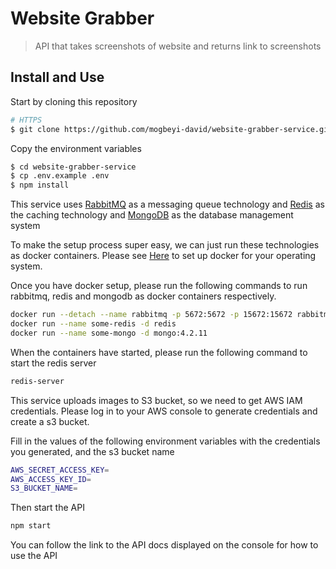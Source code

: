 # Website Grabber
> API that takes screenshots of website and returns link to screenshots

## Install and Use

Start by cloning this repository

```sh
# HTTPS
$ git clone https://github.com/mogbeyi-david/website-grabber-service.git
```

Copy the environment variables

```sh
$ cd website-grabber-service
$ cp .env.example .env
$ npm install
```

This service uses [RabbitMQ](https://www.rabbitmq.com/) as a messaging queue technology and 
[Redis](https://redis.io/) as the caching technology and [MongoDB](https://www.mongodb.com/) as the database management system

To make the setup process super easy, we can just run these technologies as 
docker containers. Please see [Here](https://www.docker.com/get-started) to set up docker for 
your operating system.

Once you have docker setup, please run the following commands to run rabbitmq, redis 
and mongodb as docker containers respectively.
```sh
docker run --detach --name rabbitmq -p 5672:5672 -p 15672:15672 rabbitmq:3-management
docker run --name some-redis -d redis
docker run --name some-mongo -d mongo:4.2.11
```

When the containers have started, please run the following command to start the redis server

```sh
redis-server
```

This service uploads images to S3 bucket, so we need to get AWS IAM credentials.
Please log in to your AWS console to generate credentials and create a s3 bucket.

Fill in the values of the following environment variables with the credentials you
generated, and the s3 bucket name

```sh
AWS_SECRET_ACCESS_KEY=
AWS_ACCESS_KEY_ID=
S3_BUCKET_NAME=
```

Then start the API
```sh
npm start
```

You can follow the link to the API docs displayed on the console for how to 
use the API